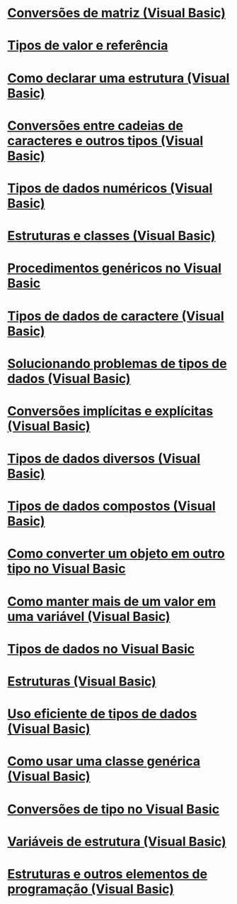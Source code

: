 # [Conversões de matriz (Visual Basic)](array-conversions.md)
# [Tipos de valor e referência](value-types-and-reference-types.md)
# [Como declarar uma estrutura (Visual Basic)](how-to-declare-a-structure.md)
# [Conversões entre cadeias de caracteres e outros tipos (Visual Basic)](conversions-between-strings-and-other-types.md)
# [Tipos de dados numéricos (Visual Basic)](numeric-data-types.md)
# [Estruturas e classes (Visual Basic)](structures-and-classes.md)
# [Procedimentos genéricos no Visual Basic](generic-procedures.md)
# [Tipos de dados de caractere (Visual Basic)](character-data-types.md)
# [Solucionando problemas de tipos de dados (Visual Basic)](troubleshooting-data-types.md)
# [Conversões implícitas e explícitas (Visual Basic)](implicit-and-explicit-conversions.md)
# [Tipos de dados diversos (Visual Basic)](miscellaneous-data-types.md)
# [Tipos de dados compostos (Visual Basic)](composite-data-types.md)
# [Como converter um objeto em outro tipo no Visual Basic](how-to-convert-an-object-to-another-type.md)
# [Como manter mais de um valor em uma variável (Visual Basic)](how-to-hold-more-than-one-value-in-a-variable.md)
# [Tipos de dados no Visual Basic](index.md)
# [Estruturas (Visual Basic)](structures.md)
# [Uso eficiente de tipos de dados (Visual Basic)](efficient-use-of-data-types.md)
# [Como usar uma classe genérica (Visual Basic)](how-to-use-a-generic-class.md)
# [Conversões de tipo no Visual Basic](type-conversions.md)
# [Variáveis de estrutura (Visual Basic)](structure-variables.md)
# [Estruturas e outros elementos de programação (Visual Basic)](structures-and-other-programming-elements.md)
